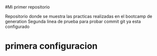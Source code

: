 #Mi primer repositorio 

Repositorio donde se muestra las practicas realizadas en el bootcamp 
de generation 
Segunda linea de prueba para probar commit
git ya esta configurado 
# primera configuracion
